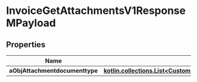 
# InvoiceGetAttachmentsV1ResponseMPayload

## Properties
| Name | Type | Description | Notes |
| ------------ | ------------- | ------------- | ------------- |
| **aObjAttachmentdocumenttype** | [**kotlin.collections.List&lt;CustomAttachmentdocumenttypeResponse&gt;**](CustomAttachmentdocumenttypeResponse.md) |  |  |



